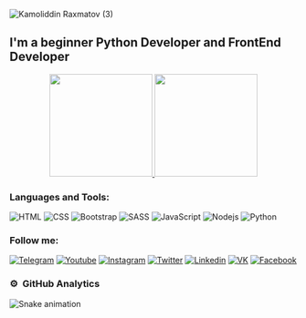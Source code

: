 <!-- ![Kamoliddin Raxmatov (1)](https://user-images.githubusercontent.com/98594040/184675633-8a761d0b-58df-4aa2-b0ec-66cc625292b2.png) -->
<!-- ![Kamoliddin Raxmatov (2)](https://user-images.githubusercontent.com/98594040/184677558-6c91cc20-cd1a-4daa-b1b4-8d391608b689.png) -->
![Kamoliddin Raxmatov (3)](https://user-images.githubusercontent.com/98594040/184677798-5727a927-4418-4110-aa63-0ed029367814.png)


## I'm a beginner Python Developer and FrontEnd Developer

<p align="center">
<a href="https://github.com/islombeknv">
  <img height="180em" src="https://github-readme-stats-eight-theta.vercel.app/api?username=rakhmatov-kamoliddinv&show_icons=true&theme=algolia&include_all_commits=true&count_private=true"/>
  <img height="180em" src="https://github-readme-stats-eight-theta.vercel.app/api/top-langs/?username=rakhmatov-kamoliddin&layout=compact&langs_count=8&theme=algolia"/>
</a>
</p>






### Languages and Tools:
![HTML](https://img.shields.io/badge/-HTML-090909?style=for-the-badge&logo=html5&logoColor=E54C21)
![CSS](https://img.shields.io/badge/-CSS-090909?style=for-the-badge&logo=css3&logoColor=228EC9)
![Bootstrap](https://img.shields.io/badge/-Bootstrap-090909?style=for-the-badge&logo=bootstrap&logoColor=7811F2)
![SASS](https://img.shields.io/badge/-SASS-090909?style=for-the-badge&logo=sass&logoColor=D06B9D)
![JavaScript](https://img.shields.io/badge/-JavaScript-090909?style=for-the-badge&logo=javascript&logoColor=F0DC4E)
![Nodejs](https://img.shields.io/badge/-NodeJS-090909?style=for-the-badge&logo=node&logoColor=47C5FB)
![Python](https://img.shields.io/badge/-Python-090909?style=for-the-badge&logo=python&logoColor=F7CC42)

### Follow me:
[![Telegram](https://img.shields.io/badge/-Telegram-090909?style=for-the-badge&logo=telegram&logoColor=E54C21)](https://t.me/rakhmat0v_2007)
[![Youtube](https://img.shields.io/badge/-YouTube-090909?style=for-the-badge&logo=YouTube&logoColor=FF0000)](https://www.youtube.com/)
[![Instagram](https://img.shields.io/badge/-Instagram-090909?style=for-the-badge&logo=instagram&logoColor=B4068E)](https://www.instagram.com)
[![Twitter](https://img.shields.io/badge/-Twitter-090909?style=for-the-badge&logo=twitter&logoColor=1C9DEB)](https://www.twitter.com)
[![Linkedin](https://img.shields.io/badge/-Linkedin-090909?style=for-the-badge&logo=linkedin&logoColor=007BB6)](https://www.linkedin.com)
[![VK](https://img.shields.io/badge/-Vkontacte-090909?style=for-the-badge&logo=vk&logoColor=4F7DB3)](https://www.vk.com)
[![Facebook](https://img.shields.io/badge/-Facebook-090909?style=for-the-badge&logo=facebook&logoColor=1195F5)](https://www.facebook.com)


### ⚙️ &nbsp;GitHub Analytics

![Snake animation](https://github.com/mirsaid-mirzohidov/mirsaid-mirzohidov/blob/output/github-contribution-grid-snake.svg)
